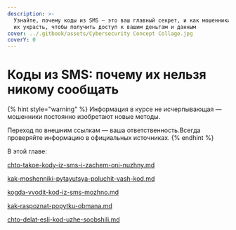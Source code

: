 ```yaml
---
description: >-
  Узнайте, почему коды из SMS — это ваш главный секрет, и как мошенники пытаются
  их украсть, чтобы получить доступ к вашим деньгам и данным
cover: ../.gitbook/assets/Cybersecurity Concept Collage.jpg
coverY: 0
---
```


# Коды из SMS: почему их нельзя никому сообщать

{% hint style="warning" %}
Информация в курсе не исчерпывающая — мошенники постоянно изобретают новые методы.

Переход по внешним ссылкам — ваша ответственность.Всегда проверяйте информацию в официальных источниках.
{% endhint %}

В этой главе:

[chto-takoe-kody-iz-sms-i-zachem-oni-nuzhny.md](chto-takoe-kody-iz-sms-i-zachem-oni-nuzhny.md "mention")

[kak-moshenniki-pytayutsya-poluchit-vash-kod.md](kak-moshenniki-pytayutsya-poluchit-vash-kod.md "mention")

[kogda-vvodit-kod-iz-sms-mozhno.md](kogda-vvodit-kod-iz-sms-mozhno.md "mention")

[kak-raspoznat-popytku-obmana.md](kak-raspoznat-popytku-obmana.md "mention")

[chto-delat-esli-kod-uzhe-soobshili.md](chto-delat-esli-kod-uzhe-soobshili.md "mention")
